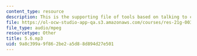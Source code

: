 ```yaml
---
content_type: resource
description: This is the supporting file of tools based on talking to children.
file: https://ol-ocw-studio-app-qa.s3.amazonaws.com/courses/res-21g-003-learning-chinese-a-foundation-course-in-mandarin-spring-2011/9a8c399a9f862be2a5d88d894d27e501_5.6.mp3
file_type: audio/mpeg
resourcetype: Other
title: 5.6.mp3
uid: 9a8c399a-9f86-2be2-a5d8-8d894d27e501
---
```


